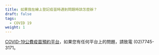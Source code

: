 ```yaml
---
title: 如果我在線上登記疫苗時遇到問題時該怎麼辦？
draft: false
tags:
  - COVID 19
weight: 1
---
```

[COVID-19公費疫苗預約平台](https://1922.gov.tw/vas/ "至COVID-19公費疫苗預約平台")，如果您有任何平台上的問題，請致電 (02)7745-3171。